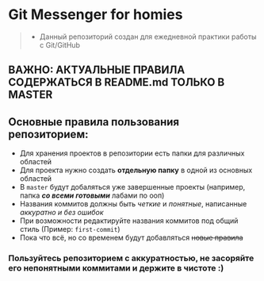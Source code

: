 # Git Messenger for homies

> * Данный репозиторий создан для ежедневной практики работы с Git/GitHub

## ВАЖНО: АКТУАЛЬНЫЕ ПРАВИЛА СОДЕРЖАТЬСЯ В README.md ТОЛЬКО В MASTER

## Основные правила пользования репозиторием:

* Для хранения проектов в репозитории есть папки для различных областей
* Для проекта нужно создать __отдельную папку__ в одной из основных областей
* В `master` будут добаляться уже завершенные проекты (например, папка ***со всеми готовыми*** лабами по ооп)
* Названия коммитов должны быть _четкие_ и _понятные_, написанные _аккуратно и без ошибок_
* При возможности редактируйте названия коммитов под общий стиль (Пример: `first-commit`)
* Пока что всё, но со временем будут добавляться ~~новые правила~~

### Пользуйтесь репозиторием с аккуратностью, не засоряйте его непонятными коммитами и держите в чистоте :)
